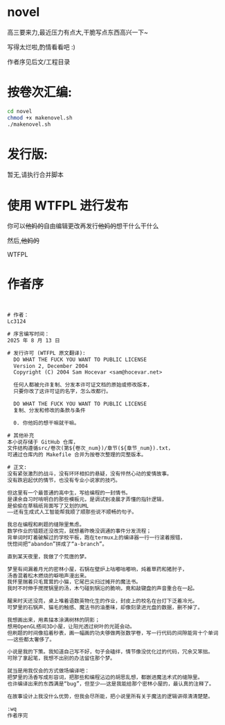 # novel
高三要来力,最近压力有点大,干脆写点东西高兴一下~

写得太烂啦,酌情看看吧 :)

作者序见后文/工程目录

# 按卷次汇编:
```bash
cd novel
chmod +x makenovel.sh
./makenovel.sh
```

# 发行版:
暂无,请执行合并脚本

# 使用 WTFPL 进行发布
你可以~~他妈的~~自由编辑更改再发行~~他妈的~~想干什么干什么

然后,~~他妈的~~

<a href="http://www.wtfpl.net/"><img
       src="http://www.wtfpl.net/wp-content/uploads/2012/12/wtfpl-badge-4.png"
       width="80" height="15" alt="WTFPL" /></a>

# 作者序
``` txt


# 作者：
Lc3124

# 序言编写时间：
2025 年 8 月 13 日

# 发行许可 (WTFPL 原文翻译):
  DO WHAT THE FUCK YOU WANT TO PUBLIC LICENSE  
  Version 2, December 2004  
  Copyright (C) 2004 Sam Hocevar <sam@hocevar.net>  

  任何人都被允许复制、分发本许可证文档的原始或修改版本，  
  只要你改了这许可证的名字，怎么改都行。  

  DO WHAT THE FUCK YOU WANT TO PUBLIC LICENSE  
  复制、分发和修改的条款与条件  

  0. 你他妈的想干嘛就干嘛。  

# 其他补充
本小说存储于 GitHub 仓库，
文件结构遵循src/卷次(第${卷次_num})/章节(${章节_num}).txt，
可通过仓库内的 Makefile 合并为按卷次整理的完整版本。

# 正文:
没有紧张激烈的战斗，没有环环相扣的悬疑，没有怦然心动的爱情故事。
没有跌宕起伏的情节，也没有专业小说家的技巧。

但这里有一个最普通的高中生，写给编程的一封情书。
是课余自习时啃明白的那些模板元，是调试到凌晨才弄懂的指针逻辑，
是偷偷在草稿纸背面写了又划的UML
——还有生成式人工智能帮我顺了顺那些说不顺畅的句子。

我总在编程和刷题的缝隙里焦虑。
数学作业的错题还没改完，就想着昨晚没调通的事件分发流程；
背单词时盯着破解过的学校平板，跑在termux上的编译器一行一行滚着报错，
恍惚间把“abandon”拼成了“a-branch”。

直到某天夜里，我做了个荒唐的梦。

梦里有间漏着月光的密林小屋，石锅在壁炉上咕嘟咕嘟响，炖着草药和猪肘子，
汤香混着松木燃烧的噼啪声漫出来。
我怀里揣着只毛茸茸的小猫，它尾巴尖扫过摊开的魔法书。
我时不时伸手搅搅锅里的汤，木勺碰到锅沿的脆响，竟和敲键盘的声音重合在一起。

醒来时天还没亮，桌上堆着语数英物化生的作业，封皮上的校名在台灯下泛着冷光。
可梦里的石锅声、猫毛的触感、魔法书的油墨味，却像刻录进光盘的数据，删不掉了。

我想画出来，用素描本涂满树林的阴影；
想用OpenGL搭间3D小屋，让阳光透过树叶的光斑会动。
但刷题的时间像掐着秒表，画一幅画的功夫够做两张数学卷，写一行代码的间隙能背十个单词
——这些都太奢侈了。

小说是我的下策。我知道自己写不好，句子会磕绊，情节像没优化过的代码，冗余又笨拙。
可除了拿起笔，我想不出别的办法留住那个梦。

就当是用我仅会的方式做场编译吧：
把梦里的汤香写成形容词，把那些和编程沾边的胡思乱想，都嵌进魔法术式的缝隙里。
也许编译出来的东西满是“bug”，但至少——这是我能给那个密林小屋的，最认真的注释了。

在故事设计上我没什么优势，但我会尽所能，把小说里所有关于魔法的逻辑讲得清清楚楚。

:wq
作者序完

```
